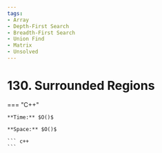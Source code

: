 ```yaml
---
tags:
- Array
- Depth-First Search
- Breadth-First Search
- Union Find
- Matrix
- Unsolved
---
```



# 130. Surrounded Regions

=== "C++"

    **Time:** $O()$

    **Space:** $O()$

    ``` c++
    ```